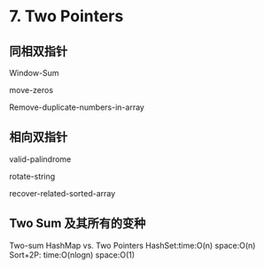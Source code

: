 
# 7. Two Pointers

## 同相双指针

Window-Sum

move-zeros

Remove-duplicate-numbers-in-array

## 相向双指针

valid-palindrome

rotate-string

recover-related-sorted-array

## Two Sum 及其所有的变种
Two-sum
HashMap vs. Two Pointers
HashSet:time:O(n) space:O(n)
Sort+2P: time:O(nlogn)  space:O(1)
